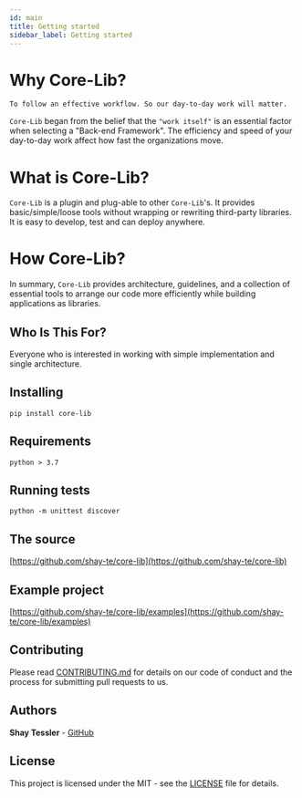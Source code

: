 ```yaml
---
id: main
title: Getting started
sidebar_label: Getting started
---
```

#

# Why Core-Lib?
`To follow an effective workflow. So our day-to-day work will matter.`

`Core-Lib` began from the belief that the `"work itself"` is an essential factor when selecting a "Back-end Framework".
The efficiency and speed of your day-to-day work affect how fast the organizations move.

# What is Core-Lib?
`Core-Lib` is a plugin and plug-able to other `Core-Lib`'s. It provides basic/simple/loose tools without wrapping or rewriting third-party libraries. It is easy to develop, test and can deploy anywhere.

# How Core-Lib?
In summary, `Core-Lib` provides architecture, guidelines, and a collection of essential tools to arrange our code more efficiently while building applications as libraries.

## Who Is This For?
Everyone who is interested in working with simple implementation and single architecture.


## Installing

    pip install core-lib

## Requirements

    python > 3.7

## Running tests

    python -m unittest discover

## The source

[https://github.com/shay-te/core-lib](https://github.com/shay-te/core-lib)

## Example project

[https://github.com/shay-te/core-lib/examples](https://github.com/shay-te/core-lib/examples)

## Contributing

Please read [CONTRIBUTING.md](https://gist.github.com/PurpleBooth/b24679402957c63ec426) for details on our code of conduct and the process for submitting pull requests to us.


## Authors

**Shay Tessler**  - [GitHub](https://github.com/shay-te)


## License

This project is licensed under the MIT - see the [LICENSE](https://github.com/shay-te/core-lib/blob/master/LICENSE) file for details.

